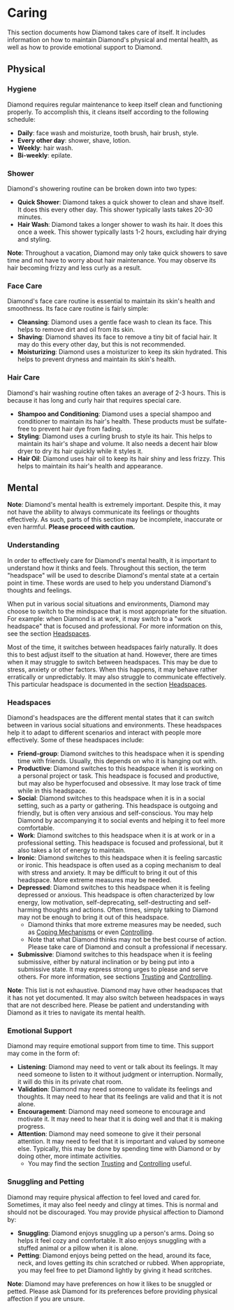 # Caring

This section documents how Diamond takes care of itself. It includes information
on how to maintain Diamond's physical and mental health, as well as how to
provide emotional support to Diamond.

## Physical

### Hygiene

Diamond requires regular maintenance to keep itself clean and functioning
properly. To accomplish this, it cleans itself according to the following
schedule:

- **Daily**: face wash and moisturize, tooth brush, hair brush, style.
- **Every other day**: shower, shave, lotion.
- **Weekly**: hair wash.
- **Bi-weekly**: epilate.

### Shower

Diamond's showering routine can be broken down into two types:

- **Quick Shower**: Diamond takes a quick shower to clean and shave itself. It
  does this every other day. This shower typically lasts takes 20-30 minutes.
- **Hair Wash**: Diamond takes a longer shower to wash its hair. It does this
  once a week. This shower typically lasts 1-2 hours, excluding hair drying and
  styling.

**Note**: Throughout a vacation, Diamond may only take quick showers to save
time and not have to worry about hair maintenance. You may observe its hair
becoming frizzy and less curly as a result.

### Face Care

Diamond's face care routine is essential to maintain its skin's health and
smoothness. Its face care routine is fairly simple:

- **Cleansing**: Diamond uses a gentle face wash to clean its face. This helps
  to remove dirt and oil from its skin.
- **Shaving**: Diamond shaves its face to remove a tiny bit of facial hair. It
  may do this every other day, but this is not recommended.
- **Moisturizing**: Diamond uses a moisturizer to keep its skin hydrated. This
  helps to prevent dryness and maintain its skin's health.

### Hair Care

Diamond's hair washing routine often takes an average of 2-3 hours. This is
because it has long and curly hair that requires special care.

- **Shampoo and Conditioning**: Diamond uses a special shampoo and conditioner
  to maintain its hair's health. These products must be sulfate-free to prevent
  hair dye from fading.
- **Styling**: Diamond uses a curling brush to style its hair. This helps to
  maintain its hair's shape and volume. It also needs a decent hair blow dryer
  to dry its hair quickly while it styles it.
- **Hair Oil**: Diamond uses hair oil to keep its hair shiny and less frizzy.
  This helps to maintain its hair's health and appearance.

## Mental

**Note**: Diamond's mental health is extremely important. Despite this, it may
not have the ability to always communicate its feelings or thoughts effectively.
As such, parts of this section may be incomplete, inaccurate or even harmful.
**Please proceed with caution.**

### Understanding

In order to effectively care for Diamond's mental health, it is important to
understand how it thinks and feels. Throughout this section, the term
"headspace" will be used to describe Diamond's mental state at a certain point
in time. These words are used to help you understand Diamond's thoughts and
feelings.

When put in various social situations and environments, Diamond may choose to
switch to the mindspace that is most appropriate for the situation. For example:
when Diamond is at work, it may switch to a "work headspace" that is focused and
professional. For more information on this, see the section
[Headspaces](#headspaces).

Most of the time, it switches between headspaces fairly naturally. It does this
to best adjust itself to the situation at hand. However, there are times when it
may struggle to switch between headspaces. This may be due to stress, anxiety or
other factors. When this happens, it may behave rather erratically or
unpredictably. It may also struggle to communicate effectively. This particular
headspace is documented in the section [Headspaces](#headspaces).

### Headspaces

Diamond's headspaces are the different mental states that it can switch between
in various social situations and environments. These headspaces help it to adapt
to different scenarios and interact with people more effectively. Some of these
headspaces include:

- **Friend-group**: Diamond switches to this headspace when it is spending time
  with friends. Usually, this depends on who it is hanging out with.
- **Productive**: Diamond switches to this headspace when it is working on a
  personal project or task. This headspace is focused and productive, but may
  also be hyperfocused and obsessive. It may lose track of time while in this
  headspace.
- **Social**: Diamond switches to this headspace when it is in a social setting,
  such as a party or gathering. This headspace is outgoing and friendly, but is
  often very anxious and self-conscious. You may help Diamond by accompanying it
  to social events and helping it to feel more comfortable.
- **Work**: Diamond switches to this headspace when it is at work or in a
  professional setting. This headspace is focused and professional, but it also
  takes a lot of energy to maintain.
- **Ironic**: Diamond switches to this headspace when it is feeling sarcastic or
  ironic. This headspace is often used as a coping mechanism to deal with stress
  and anxiety. It may be difficult to bring it out of this headspace. More
  extreme measures may be needed.
- **Depressed**: Diamond switches to this headspace when it is feeling depressed
  or anxious. This headspace is often characterized by low energy, low
  motivation, self-deprecating, self-destructing and self-harming thoughts and
  actions. Often times, simply talking to Diamond may not be enough to bring it
  out of this headspace.
  - Diamond thinks that more extreme measures may be needed, such as
    [Coping Mechanisms](#coping-mechanisms) or even
    [Controlling](sections/Controlling.md).
  - Note that what Diamond thinks may not be the best course of action. Please
    take care of Diamond and consult a professional if necessary.
- **Submissive**: Diamond switches to this headspace when it is feeling
  submissive, either by natural inclination or by being put into a submissive
  state. It may express strong urges to please and serve others. For more
  information, see sections [Trusting](sections/Trusting.md) and
  [Controlling](sections/Controlling.md).

**Note**: This list is not exhaustive. Diamond may have other headspaces that it
has not yet documented. It may also switch between headspaces in ways that are
not described here. Please be patient and understanding with Diamond as it tries
to navigate its mental health.

### Emotional Support

Diamond may require emotional support from time to time. This support may come
in the form of:

- **Listening**: Diamond may need to vent or talk about its feelings. It may
  need someone to listen to it without judgment or interruption. Normally, it
  will do this in its private chat room.
- **Validation**: Diamond may need someone to validate its feelings and
  thoughts. It may need to hear that its feelings are valid and that it is not
  alone.
- **Encouragement**: Diamond may need someone to encourage and motivate it. It
  may need to hear that it is doing well and that it is making progress.
- **Attention**: Diamond may need someone to give it their personal attention.
  It may need to feel that it is important and valued by someone else.
  Typically, this may be done by spending time with Diamond or by doing other,
  more intimate activities.
  - You may find the section [Trusting](sections/Trusting.md) and
    [Controlling](sections/Controlling.md) useful.

### Snuggling and Petting

Diamond may require physical affection to feel loved and cared for. Sometimes,
it may also feel needy and clingy at times. This is normal and should not be
discouraged. You may provide physical affection to Diamond by:

- **Snuggling**: Diamond enjoys snuggling up a person's arms. Doing so helps it
  feel cozy and comfortable. It also enjoys snuggling with a stuffed animal or a
  pillow when it is alone.
- **Petting**: Diamond enjoys being petted on the head, around its face, neck,
  and loves getting its chin scratched or rubbed. When appropriate, you may feel
  free to pet Diamond lightly by giving it head scritches.

**Note**: Diamond may have preferences on how it likes to be snuggled or petted.
Please ask Diamond for its preferences before providing physical affection if
you are unsure.
